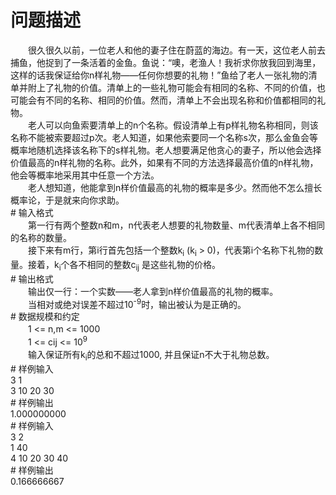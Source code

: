 <div id="pcont1" style="margin-top:20px; display:block;">

# 问题描述

<div class="pdcont">　　很久很久以前，一位老人和他的妻子住在蔚蓝的海边。有一天，这位老人前去捕鱼，他捉到了一条活着的金鱼。鱼说：“噢，老渔人！我祈求你放我回到海里，这样的话我保证给你n样礼物——任何你想要的礼物！”鱼给了老人一张礼物的清单并附上了礼物的价值。清单上的一些礼物可能会有相同的名称、不同的价值，也可能会有不同的名称、相同的价值。然而，清单上不会出现名称和价值都相同的礼物。<br/>
　　老人可以向鱼索要清单上的n个名称。假设清单上有p样礼物名称相同，则该名称不能被索要超过p次。老人知道，如果他索要同一个名称s次，那么金鱼会等概率地随机选择该名称下的s样礼物。老人想要满足他贪心的妻子，所以他会选择价值最高的n样礼物的名称。此外，如果有不同的方法选择最高价值的n样礼物，他会等概率地采用其中任意一个方法。<br/>
　　老人想知道，他能拿到n样价值最高的礼物的概率是多少。然而他不怎么擅长概率论，于是就来向你求助。</div>
# 输入格式

<div class="pdcont">　　第一行有两个整数n和m，n代表老人想要的礼物数量、m代表清单上各不相同的名称的数量。<br/>
　　接下来有m行，第i行首先包括一个整数k<sub>i</sub> (k<sub>i</sub> &gt; 0)，代表第i个名称下礼物的数量。接着，k<sub>i</sub>个各不相同的整数c<sub>ij</sub> 是这些礼物的价格。</div>
# 输出格式

<div class="pdcont">　　输出仅一行：一个实数——老人拿到n样价值最高的礼物的概率。<br/>
　　当相对或绝对误差不超过10<sup>-9</sup>时，输出被认为是正确的。</div>
# 数据规模和约定

<div class="pdcont">　　1 &lt;= n,m &lt;= 1000<br/>
　　1 &lt;= cij &lt;= 10<sup>9</sup><br/>
　　输入保证所有k<sub>i</sub>的总和不超过1000, 并且保证n不大于礼物总数。</div>
# 样例输入

<div class="pddata">3 1<br/>
3 10 20 30</div>
# 样例输出

<div class="pddata">1.000000000</div>
# 样例输入

<div class="pddata">3 2<br/>
1 40<br/>
4 10 20 30 40</div>
# 样例输出

<div class="pddata">0.166666667</div>

</div>